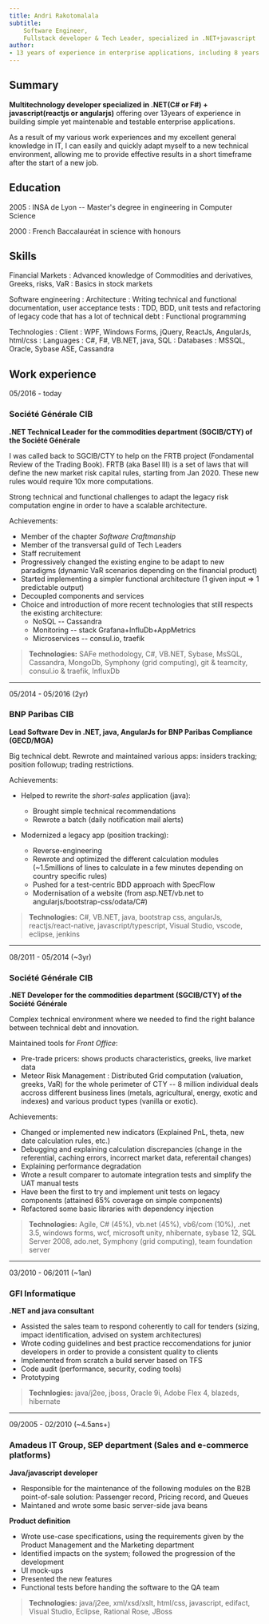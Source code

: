 ```yaml
---
title: Andri Rakotomalala
subtitle: 
    Software Engineer,
    Fullstack developer & Tech Leader, specialized in .NET+javascript
author:
- 13 years of experience in enterprise applications, including 8 years in finance
---
```


<link href="custom.css" rel="stylesheet" type="text/css" media="all" />

Summary
-------------
**Multitechnology developer specialized in .NET(C# or F#) + javascript(reactjs or angularjs)** offering over 13years of experience in building simple yet maintenable and testable enterprise applications.

As a result of my various work experiences and my excellent general knowledge in IT, I can easily and quickly adapt myself to a new technical environment, allowing me to provide effective results in a short timeframe after the start of a new job.

Education
-------------

2005
: INSA de Lyon -- Master's degree in engineering in Computer Science

2000
: French Baccalauréat in science with honours

Skills
-------------

Financial Markets
: Advanced knowledge of Commodities and derivatives, Greeks, risks, VaR
: Basics in stock markets

Software engineering
: Architecture
: Writing technical and functional documentation, user acceptance tests
: TDD, BDD, unit tests and refactoring of legacy code that has a lot of technical debt
: Functional programming

Technologies
: Client : WPF, Windows Forms, jQuery, ReactJs, AngularJs, html/css
: Languages : C#, F#, VB.NET, java, SQL
: Databases : MSSQL, Oracle, Sybase ASE, Cassandra

Work experience
-------------


<div class="duree_offset">05/2016 - today</div>

### Société Générale CIB

**.NET Technical Leader for the commodities department (SGCIB/CTY) of the Société Générale**

I was called back to SGCIB/CTY to help on the FRTB project (Fondamental Review of the Trading Book).
FRTB (aka Basel III) is a set of laws that will define the new market risk capital rules, starting from Jan 2020.
These new rules would require 10x more computations.

Strong technical and functional challenges to adapt the legacy risk computation engine in order to have a scalable architecture.

Achievements:

* Member of the chapter *Software Craftmanship*
* Member of the transversal guild of Tech Leaders
* Staff recruitement
* Progressively changed the existing engine to be adapt to new paradigms (dynamic VaR scenarios depending on the financial product)
* Started implementing a simpler functional architecture (1 given input => 1 predictable output)
* Decoupled components and services
* Choice and introduction of more recent technologies that still respects the existing architecture:
   * NoSQL -- Cassandra
   * Monitoring -- stack Grafana+InfluDb+AppMetrics
   * Microservices -- consul.io, traefik

> **Technologies:** SAFe methodology, C#, VB.NET, Sybase, MsSQL, Cassandra, MongoDb, Symphony (grid computing), git & teamcity, consul.io & traefik, InfluxDb






---






<div class="duree_offset"> 05/2014 - 05/2016 (2yr)</div>

### BNP Paribas CIB

**Lead Software Dev in .NET, java, AngularJs for BNP Paribas Compliance (GECD/MGA)**

Big technical debt. Rewrote and maintained various apps: insiders tracking; position followup; trading restrictions.

Achievements:

* Helped to rewrite the *short-sales* application (java):
    * Brought simple technical recommendations
    * Rewrote a batch (daily notification mail alerts)

* Modernized a legacy app (position tracking):
    * Reverse-engineering
    * Rewrote and optimized the different calculation modules (~1.5millions of lines to calculate in a few minutes depending on country specific rules)
    * Pushed for a test-centric BDD approach with SpecFlow
    * Modernisation of a website (from asp.NET/vb.net to angularjs/bootstrap-css/odata/C#)

> **Technologies:** C#, VB.NET, java, bootstrap css, angularJs, reactjs/react-native, javascript/typescript, Visual Studio, vscode, eclipse, jenkins











---


<div class="duree_offset">08/2011 - 05/2014 (~3yr)</div>

### Société Générale CIB

**.NET Developer for the commodities department (SGCIB/CTY) of the Société Générale**

Complex technical environment where we needed to find the right balance between technical debt and innovation.


Maintained tools for *Front Office*:

* Pre-trade pricers: shows products characteristics, greeks, live market data
* Meteor Risk Management : Distributed Grid computation (valuation, greeks, VaR) for the whole perimeter of CTY -- 8 million individual deals accross different business lines (metals, agricultural, energy, exotic and indexes) and various product types (vanilla or exotic).


Achievements:

* Changed or implemented new indicators (Explained PnL, theta, new date calculation rules, etc.)
* Debugging and explaining calculation discrepancies (change in the referential, caching errors, incorrect market data, referentail changes)
* Explaining performance degradation
* Wrote a result comparer to automate integration tests and simplify the UAT manual tests
* Have been the first to try and implement unit tests on legacy components (attained 65% coverage on simple components)
* Refactored some basic libraries with dependency injection


> **Technologies:** Agile, C# (45%), vb.net (45%), vb6/com (10%), .net 3.5, windows forms, wcf, microsoft unity, nhibernate, sybase 12, SQL Server 2008, ado.net, Symphony (grid computing), team foundation server





---





<div class="duree_offset">03/2010 - 06/2011 (~1an)</div>

### GFI Informatique

**.NET and java consultant**

* Assisted the sales team to respond coherently to call for tenders (sizing, impact identification, advised on system architectures)
* Wrote coding guidelines and best practice reccomendations for junior developers in order to provide a consistent quality to clients
* Implemented from scratch a build server based on TFS
* Code audit (performance, security, coding tools)
* Prototyping

> **Technlogies:** java/j2ee, jboss, Oracle 9i, Adobe Flex 4, blazeds, hibernate








---





<div class="duree_offset">09/2005 - 02/2010 (~4.5ans+)</div>

### Amadeus IT Group, SEP department (Sales and e-commerce platforms)

**Java/javascript developer**
* Responsible for the maintenance of the following modules on the B2B point-of-sale solution: Passenger record, Pricing record, and Queues
* Maintaned and wrote some basic server-side java beans

**Product definition**

* Wrote use-case specifications, using the requirements given by the Product Management and the Marketing department
* Identified impacts on the system; followed the progression of the development
* UI mock-ups
* Presented the new features
* Functional tests before handing the software to the QA team


> **Technologies:** java/j2ee, xml/xsd/xslt, html/css, javascript, edifact, Visual Studio, Eclipse, Rational Rose, JBoss

